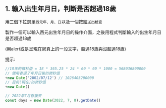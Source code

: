 ## 1. 輸入出生年月日，判斷是否超過18歲

用三個下拉選單`西元年、月、日`以及一個按鈕`送出檢查`

製作一個可以輸入西元出生年月日的操作介面，之後用程式判斷輸入的出生年月日是否超過18歲

(用alert或是呈現在網頁上的一段文字，超過18歲與沒超過18歲)

提示:

```js
//18年的微秒值 = 18 * 365.25 * 24 * 60 * 60 * 1000 = 568036800000
// 使用者選了年月日後的微秒值 
+new Date('2002/07/12') // 1026403200000
// 目前(現在)的微秒值 
+new Date()

// 2022年7月有幾天
const days = new Date(2022, 7, 0).getDate()
```
